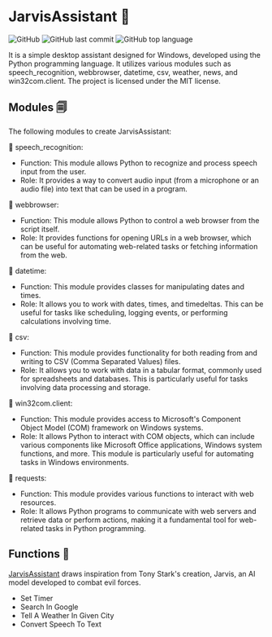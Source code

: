 # JarvisAssistant 🤖
![GitHub](https://img.shields.io/github/license/PriyanjanMitra/JarvisAssistant?logo=Github)
![GitHub last commit](https://img.shields.io/github/last-commit/PriyanjanMitra/JarvisAssistant)
![GitHub top language](https://img.shields.io/github/languages/top/PriyanjanMitra/JarvisAssistant)


It is a simple desktop assistant designed for Windows, developed using the Python programming language. It utilizes various modules such as speech_recognition, webbrowser, datetime, csv, weather, news, and win32com.client. The project is licensed under the MIT license.

## Modules 🗐
The following modules to create JarvisAssistant:


🌻 speech_recognition:
   - Function: This module allows Python to recognize and process speech input from the user.
   - Role: It provides a way to convert audio input (from a microphone or an audio file) into text that can be used in a program.

🌻 webbrowser:
   - Function: This module allows Python to control a web browser from the script itself.
   - Role: It provides functions for opening URLs in a web browser, which can be useful for automating web-related tasks or fetching information from the web.

🌻 datetime:
   - Function: This module provides classes for manipulating dates and times.
   - Role: It allows you to work with dates, times, and timedeltas. This can be useful for tasks like scheduling, logging events, or performing calculations involving time.

🌻 csv:
   - Function: This module provides functionality for both reading from and writing to CSV (Comma Separated Values) files.
   - Role: It allows you to work with data in a tabular format, commonly used for spreadsheets and databases. This is particularly useful for tasks involving data processing and storage.
     
🌻 win32com.client:
   - Function: This module provides access to Microsoft's Component Object Model (COM) framework on Windows systems.
   - Role: It allows Python to interact with COM objects, which can include various components like Microsoft Office applications, Windows system functions, and more. This module is particularly useful for automating tasks in Windows environments.

🌻 requests:
   - Function: This module provides various functions to interact with web resources.
   - Role: It allows Python programs to communicate with web servers and retrieve data or perform actions, making it a fundamental tool for web-related tasks in Python programming.

## Functions 🏺
[JarvisAssistant](https://github.com/PriyanjanMitra/JarvisAssistant/blob/main/main.py) draws inspiration from Tony Stark's creation, Jarvis, an AI model developed to combat evil forces.
* Set Timer
* Search In Google
* Tell A Weather In Given City
* Convert Speech To Text




